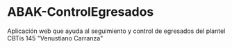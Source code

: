 # ABAK-ControlEgresados
Aplicación web que ayuda al seguimiento y control de egresados del plantel CBTis 145 "Venustiano Carranza"
